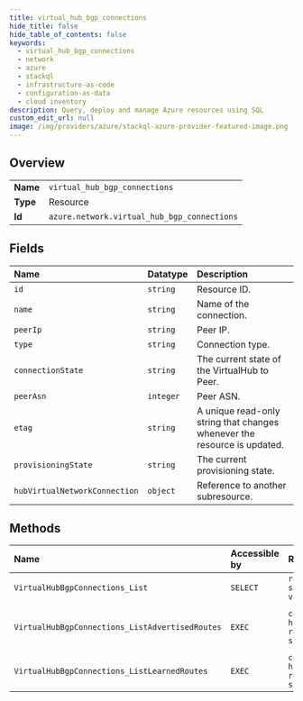 ```yaml
---
title: virtual_hub_bgp_connections
hide_title: false
hide_table_of_contents: false
keywords:
  - virtual_hub_bgp_connections
  - network
  - azure    
  - stackql
  - infrastructure-as-code
  - configuration-as-data
  - cloud inventory
description: Query, deploy and manage Azure resources using SQL
custom_edit_url: null
image: /img/providers/azure/stackql-azure-provider-featured-image.png
---
```

  
    

## Overview
<table><tbody>
<tr><td><b>Name</b></td><td><code>virtual_hub_bgp_connections</code></td></tr>
<tr><td><b>Type</b></td><td>Resource</td></tr>
<tr><td><b>Id</b></td><td><code>azure.network.virtual_hub_bgp_connections</code></td></tr>
</tbody></table>

## Fields
| Name | Datatype | Description |
|:-----|:---------|:------------|
| `id` | `string` | Resource ID. |
| `name` | `string` | Name of the connection. |
| `peerIp` | `string` | Peer IP. |
| `type` | `string` | Connection type. |
| `connectionState` | `string` | The current state of the VirtualHub to Peer. |
| `peerAsn` | `integer` | Peer ASN. |
| `etag` | `string` | A unique read-only string that changes whenever the resource is updated. |
| `provisioningState` | `string` | The current provisioning state. |
| `hubVirtualNetworkConnection` | `object` | Reference to another subresource. |
## Methods
| Name | Accessible by | Required Params | Description |
|:-----|:--------------|:----------------|:------------|
| `VirtualHubBgpConnections_List` | `SELECT` | `resourceGroupName, subscriptionId, virtualHubName` | Retrieves the details of all VirtualHubBgpConnections. |
| `VirtualHubBgpConnections_ListAdvertisedRoutes` | `EXEC` | `connectionName, hubName, resourceGroupName, subscriptionId` | Retrieves a list of routes the virtual hub bgp connection is advertising to the specified peer. |
| `VirtualHubBgpConnections_ListLearnedRoutes` | `EXEC` | `connectionName, hubName, resourceGroupName, subscriptionId` | Retrieves a list of routes the virtual hub bgp connection has learned. |
